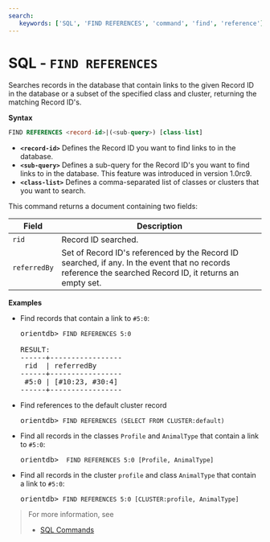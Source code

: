 ```yaml
---
search:
   keywords: ['SQL', 'FIND REFERENCES', 'command', 'find', 'reference']
---
```


# SQL - `FIND REFERENCES`

Searches records in the database that contain links to the given Record ID in the database or a subset of the specified class and cluster, returning the matching Record ID's.

**Syntax**

```sql
FIND REFERENCES <record-id>|(<sub-query>) [class-list]
```

- **`<record-id>`** Defines the Record ID you want to find links to in the database.
- **`<sub-query>`** Defines a sub-query for the Record ID's you want to find links to in the database.  This feature was introduced in version 1.0rc9.
- **`<class-list>`** Defines a comma-separated list of classes or clusters that you want to search.

This command returns a document containing two fields:

| Field | Description |
|---|---|
| `rid` | Record ID searched. |
| `referredBy` | Set of Record ID's referenced by the Record ID searched, if any.  In the event that no records reference the searched Record ID, it returns an empty set. |


**Examples**

- Find records that contain a link to `#5:0`:

  <pre>
  orientdb> <code class="lang-sql userinput">FIND REFERENCES 5:0</code>

  RESULT:
  ------+-----------------
   rid  | referredBy      
  ------+-----------------
   #5:0 | [#10:23, #30:4] 
  ------+-----------------
  </pre>

- Find references to the default cluster record

  <pre>
  orientdb> <code class='lang-sql userinput'>FIND REFERENCES (SELECT FROM CLUSTER:default)</code>
  </pre>

- Find all records in the classes `Profile` and `AnimalType` that contain a link to `#5:0`:

  <pre>
  orientdb> <code class="lang-sql userinput"> FIND REFERENCES 5:0 [Profile, AnimalType]</code>
  </pre>

- Find all records in the cluster `profile` and class `AnimalType` that contain a link to `#5:0`:

  <pre>
  orientdb> <code class='lang-sql userinput'>FIND REFERENCES 5:0 [CLUSTER:profile, AnimalType]</code>
  </pre>


>For more information, see
>- [SQL Commands](SQL-Commands.md)
